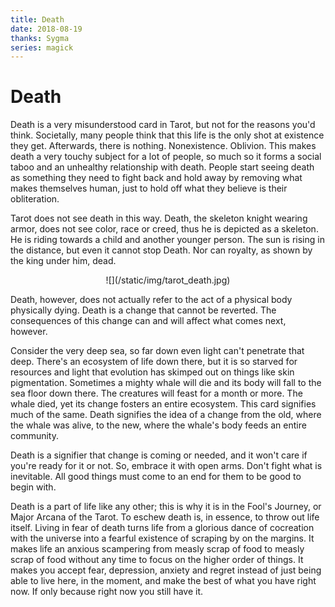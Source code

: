 ```yaml
---
title: Death
date: 2018-08-19
thanks: Sygma
series: magick
---
```


# Death

Death is a very misunderstood card in Tarot, but not for the reasons you'd think. Societally, many people think that this life is the only shot at existence they get. Afterwards, there is nothing. Nonexistence. Oblivion. This makes death a very touchy subject for a lot of people, so much so it forms a social taboo and an unhealthy relationship with death. People start seeing death as something they need to fight back and hold away by removing what makes themselves human, just to hold off what they believe is their obliteration.

Tarot does not see death in this way. Death, the skeleton knight wearing armor, does not see color, race or creed, thus he is depicted as a skeleton. He is riding towards a child and another younger person. The sun is rising in the distance, but even it cannot stop Death. Nor can royalty, as shown by the king under him, dead.

<center>![](/static/img/tarot_death.jpg)</center>

Death, however, does not actually refer to the act of a physical body physically dying. Death is a change that cannot be reverted. The consequences of this change can and will affect what comes next, however. 

Consider the very deep sea, so far down even light can't penetrate that deep. There's an ecosystem of life down there, but it is so starved for resources and light that evolution has skimped out on things like skin pigmentation. Sometimes a mighty whale will die and its body will fall to the sea floor down there. The creatures will feast for a month or more. The whale died, yet its change fosters an entire ecosystem. This card signifies much of the same. Death signifies the idea of a change from the old, where the whale was alive, to the new, where the whale's body feeds an entire community.

Death is a signifier that change is coming or needed, and it won't care if you're ready for it or not. So, embrace it with open arms. Don't fight what is inevitable. All good things must come to an end for them to be good to begin with.

Death is a part of life like any other; this is why it is in the Fool's Journey, or Major Arcana of the Tarot. To eschew death is, in essence, to throw out life itself. Living in fear of death turns life from a glorious dance of cocreation with the universe into a fearful existence of scraping by on the margins. It makes life an anxious scampering from measly scrap of food to measly scrap of food without any time to focus on the higher order of things. It makes you accept fear, depression, anxiety and regret instead of just being able to live here, in the moment, and make the best of what you have right now. If only because right now you still have it.

